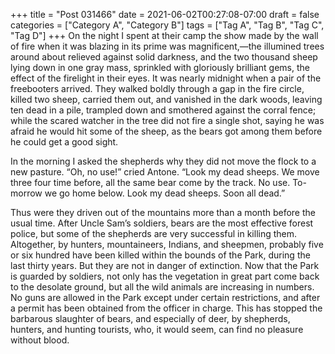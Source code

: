+++
title = "Post 031466"
date = 2021-06-02T00:27:08-07:00
draft = false
categories = ["Category A", "Category B"]
tags = ["Tag A", "Tag B", "Tag C", "Tag D"]
+++
On the night I spent at their camp the show made by the wall of fire when it was blazing in its prime was magnificent,—the illumined trees around about relieved against solid darkness, and the two thousand sheep lying down in one gray mass, sprinkled with gloriously brilliant gems, the effect of the firelight in their eyes. It was nearly midnight when a pair of the freebooters arrived. They walked boldly through a gap in the fire circle, killed two sheep, carried them out, and vanished in the dark woods, leaving ten dead in a pile, trampled down and smothered against the corral fence; while the scared watcher in the tree did not fire a single shot, saying he was afraid he would hit some of the sheep, as the bears got among them before he could get a good sight.

In the morning I asked the shepherds why they did not move the flock to a new pasture. “Oh, no use!” cried Antone. “Look my dead sheeps. We move three four time before, all the same bear come by the track. No use. To-morrow we go home below. Look my dead sheeps. Soon all dead.”

Thus were they driven out of the mountains more than a month before the usual time. After Uncle Sam’s soldiers, bears are the most effective forest police, but some of the shepherds are very successful in killing them. Altogether, by hunters, mountaineers, Indians, and sheepmen, probably five or six hundred have been killed within the bounds of the Park, during the last thirty years. But they are not in danger of extinction. Now that the Park is guarded by soldiers, not only has the vegetation in great part come back to the desolate ground, but all the wild animals are increasing in numbers. No guns are allowed in the Park except under certain restrictions, and after a permit has been obtained from the officer in charge. This has stopped the barbarous slaughter of bears, and especially of deer, by shepherds, hunters, and hunting tourists, who, it would seem, can find no pleasure without blood.
